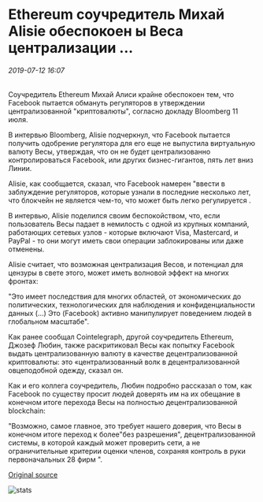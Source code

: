 # Ethereum соучредитель Михай Alisie обеспокоен ы Веса централизации ...

###### 2019-07-12 16:07

Соучредитель Ethereum Михай Алиси крайне обеспокоен тем, что Facebook пытается обмануть регуляторов в утверждении централизованной "криптовалюты", согласно докладу Bloomberg 11 июля.

В интервью Bloomberg, Alisie подчеркнул, что Facebook пытается получить одобрение регулятора для его еще не выпустила виртуальную валюту Весы, утверждая, что он не будет централизованно контролироваться Facebook, или других бизнес-гигантов, пять лет вниз Линии.

Alisie, как сообщается, сказал, что Facebook намерен "ввести в заблуждение регуляторов, которые узнали в последние несколько лет, что блокчейн не является чем-то, что может быть легко регулируется .

В интервью, Alisie поделился своим беспокойством, что, если пользователь Весы падает в немилость с одной из крупных компаний, работающих сетевых узлов - которые включают Visa, Mastercard, и PayPal - то они могут иметь свои операции заблокированы или даже отменены.

Alisie считает, что возможная централизация Весов, и потенциал для цензуры в свете этого, может иметь волновой эффект на многих фронтах:

"Это имеет последствия для многих областей, от экономических до политических, технологических для наблюдения и конфиденциальности данных (...) Это (Facebook) активно манипулирует поведением людей в глобальном масштабе".

Как ранее сообщал Cointelegraph, другой соучредитель Ethereum, Джозеф Любин, также раскритиковал Весы как попытку Facebook выдать централизованную валюту в качестве децентрализованной криптовалюты: это «централизованный волк в децентрализованной овцеподобной одежду, сказал он.

Как и его коллега соучредитель, Любин подробно рассказал о том, как Facebook по существу просит людей доверять им на их обещание в конечном итоге перехода Весы на полностью децентрализованной blockchain:

"Возможно, самое главное, это требует нашего доверия, что Весы в конечном итоге переход к более"без разрешения", децентрализованной системы, в которой каждый может проверить сети, а не ограничительные критерии оценки членов, сохраняя контроль в руки первоначальных 28 фирм ".

[Original source](https://cointelegraph.com/news/ethereum-co-founder-mihai-alisie-concerned-over-libra-centralization)

![stats](https://c.statcounter.com/11760860/0/a89fa40b/1/ "stats")